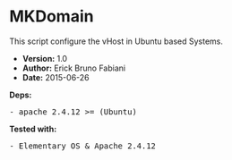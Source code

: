 
<h1>MKDomain</h1>

<p>This script configure the vHost in Ubuntu based 
Systems. </p>
<ul> 
<li><b>Version:</b> 1.0</li>
<li><b>Author:</b> Erick Bruno Fabiani <erickfabiani123@gmail.com></li>
<li><b>Date:</b> 2015-06-26</li>
</ul> 
<p>
<b>Deps:</b>
	<pre>- apache 2.4.12 >= (Ubuntu)</pre>
</p>
<p>
<b>Tested with:</b>
	<pre>- Elementary OS & Apache 2.4.12</pre>
</p>


